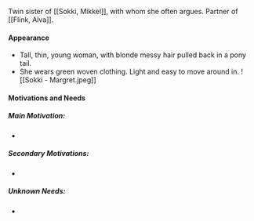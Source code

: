 Twin sister of [[Sokki, Mikkel]], with whom she often argues. Partner of [[Flink, Alva]].
#### Appearance
- Tall, thin, young woman, with blonde messy hair pulled back in a pony tail.
- She wears green woven clothing. Light and easy to move around in.
![[Sokki - Margret.jpeg]]
#### Motivations and Needs
##### Main Motivation:
- 
##### Secondary Motivations:
- 
##### Unknown Needs:
- 